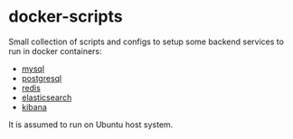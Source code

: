 # docker-scripts

Small collection of scripts and configs to setup some backend services to run in docker containers:
- [mysql](mysql/readme.md)
- [postgresql](postgresql/readme.md)
- [redis](redis.md)
- [elasticsearch](elasticsearch/readme.md)
- [kibana](kibana/readme.md)

It is assumed to run on Ubuntu host system.

